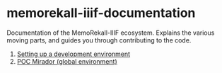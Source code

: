 # memorekall-iiif-documentation

Documentation of the MemoRekall-IIIF ecosystem. Explains the various moving parts, and guides you through contributing to the code.

1. [Setting up a development environment](/development-guide/01-Setting-Up-Dev-Evironment.md)
2. [POC Mirador (global environment)](/development-guide/02-POC-Mirador.md)